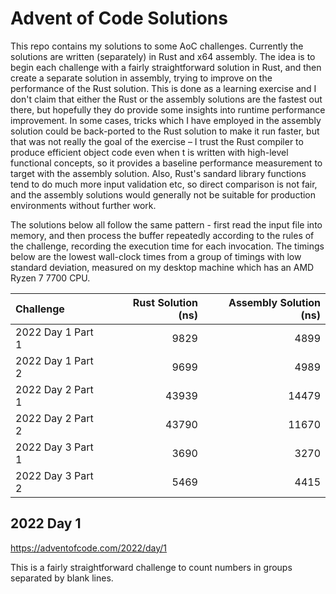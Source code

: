 # Advent of Code Solutions

This repo contains my solutions to some AoC challenges. Currently the
solutions are written (separately) in Rust and x64 assembly. The idea
is to begin each challenge with a fairly straightforward solution in
Rust, and then create a separate solution in assembly, trying to
improve on the performance of the Rust solution. This is done as a
learning exercise and I don't claim that either the Rust or the
assembly solutions are the fastest out there, but hopefully they do
provide some insights into runtime performance improvement. In some
cases, tricks which I have employed in the assembly solution could be
back-ported to the Rust solution to make it run faster, but that was
not really the goal of the exercise &ndash; I trust the Rust compiler
to produce efficient object code even when t is written with
high-level functional concepts, so it provides a baseline performance
measurement to target with the assembly solution. Also, Rust's sandard
library functions tend to do much more input validation etc, so direct
comparison is not fair, and the assembly solutions would generally not
be suitable for production environments without further work.

The solutions below all follow the same pattern - first read the input
file into memory, and then process the buffer repeatedly according to
the rules of the challenge, recording the execution time for each
invocation. The timings below are the lowest wall-clock times from a
group of timings with low standard deviation, measured on my desktop
machine which has an AMD Ryzen 7 7700 CPU.

| Challenge | Rust Solution (ns) | Assembly Solution (ns) |
| :-------- | -----------------: | ---------------------: |
| 2022 Day 1 Part 1 |  9829 |  4899 |
| 2022 Day 1 Part 2 |  9699 |  4989 |
| 2022 Day 2 Part 1 | 43939 | 14479 |
| 2022 Day 2 Part 2 | 43790 | 11670 |
| 2022 Day 3 Part 1 |  3690 |  3270 |
| 2022 Day 3 Part 2 |  5469 |  4415 |


## 2022 Day 1

<https://adventofcode.com/2022/day/1>

This is a fairly straightforward challenge to count numbers in groups
separated by blank lines. 
